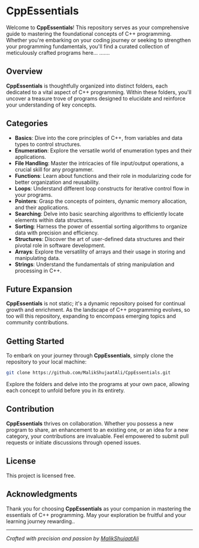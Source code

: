 # CppEssentials

Welcome to **CppEssentials**! This repository serves as your comprehensive guide to mastering the foundational concepts of C++ programming. Whether you're embarking on your coding journey or seeking to strengthen your programming fundamentals, you'll find a curated collection of meticulously crafted programs here...
.......

## Overview

**CppEssentials** is thoughtfully organized into distinct folders, each dedicated to a vital aspect of C++ programming. Within these folders, you'll uncover a treasure trove of programs designed to elucidate and reinforce your understanding of key concepts.

## Categories

- **Basics**: Dive into the core principles of C++, from variables and data types to control structures.
- **Enumeration**: Explore the versatile world of enumeration types and their applications.
- **File Handling**: Master the intricacies of file input/output operations, a crucial skill for any programmer.
- **Functions**: Learn about functions and their role in modularizing code for better organization and reusability.
- **Loops**: Understand different loop constructs for iterative control flow in your programs.
- **Pointers**: Grasp the concepts of pointers, dynamic memory allocation, and their applications.
- **Searching**: Delve into basic searching algorithms to efficiently locate elements within data structures.
- **Sorting**: Harness the power of essential sorting algorithms to organize data with precision and efficiency.
- **Structures**: Discover the art of user-defined data structures and their pivotal role in software development.
- **Arrays**: Explore the versatility of arrays and their usage in storing and manipulating data.
- **Strings**: Understand the fundamentals of string manipulation and processing in C++.

## Future Expansion

**CppEssentials** is not static; it's a dynamic repository poised for continual growth and enrichment. As the landscape of C++ programming evolves, so too will this repository, expanding to encompass emerging topics and community contributions.

## Getting Started

To embark on your journey through **CppEssentials**, simply clone the repository to your local machine:

```bash
git clone https://github.com/MalikShujaatAli/CppEssentials.git
```

Explore the folders and delve into the programs at your own pace, allowing each concept to unfold before you in its entirety.

## Contribution

**CppEssentials** thrives on collaboration. Whether you possess a new program to share, an enhancement to an existing one, or an idea for a new category, your contributions are invaluable. Feel empowered to submit pull requests or initiate discussions through opened issues.

## License

This project is licensed free.

## Acknowledgments

Thank you for choosing **CppEssentials** as your companion in mastering the essentials of C++ programming. May your exploration be fruitful and your learning journey rewarding..

---

*Crafted with precision and passion by [MalikShujaatAli](https://github.com/MalikShujaatAli)*
